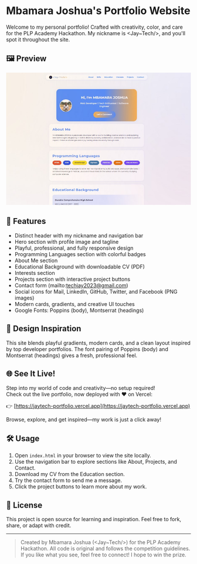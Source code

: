 # Mbamara Joshua's Portfolio Website

Welcome to my personal portfolio! Crafted with creativity, color, and care for the PLP Academy Hackathon. My nickname is <Jay~Tech/>, and you'll spot it throughout the site.

## 🖼️ Preview
![Portfolio Screenshot](images/portfolio_screenshot.jpg)

## 🚀 Features
- Distinct header with my nickname and navigation bar
- Hero section with profile image and tagline
- Playful, professional, and fully responsive design
- Programming Languages section with colorful badges
- About Me section
- Educational Background with downloadable CV (PDF)
- Interests section
- Projects section with interactive project buttons
- Contact form (mailto:techjay2023@gmail.com)
- Social icons for Mail, LinkedIn, GitHub, Twitter, and Facebook (PNG images)
- Modern cards, gradients, and creative UI touches
- Google Fonts: Poppins (body), Montserrat (headings)

## 🎨 Design Inspiration
This site blends playful gradients, modern cards, and a clean layout inspired by top developer portfolios. The font pairing of Poppins (body) and Montserrat (headings) gives a fresh, professional feel.

## 🌐 See It Live!

Step into my world of code and creativity—no setup required!  
Check out the live portfolio, now deployed with ❤️ on Vercel:

👉 [https://jaytech-portfolio.vercel.app](https://jaytech-portfolio.vercel.app)

Browse, explore, and get inspired—my work is just a click away!

## 🛠️ Usage

1. Open `index.html` in your browser to view the site locally.
2. Use the navigation bar to explore sections like About, Projects, and Contact.
3. Download my CV from the Education section.
4. Try the contact form to send me a message.
5. Click the project buttons to learn more about my work.

## 📄 License
This project is open source for learning and inspiration. Feel free to fork, share, or adapt with credit.

---

> Created by Mbamara Joshua (<Jay~Tech/>) for the PLP Academy Hackathon. All code is original and follows the competition guidelines. If you like what you see, feel free to connect! I hope to win the prize.
